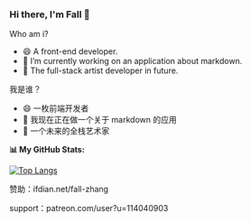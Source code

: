 ### Hi there, I'm Fall 👋

Who am i?

- 😄 A front-end developer.
- 🔭 I’m currently working on an application about markdown.
- 🌱 The full-stack artist developer in future. 

我是谁？

- 😄 一枚前端开发者
- 🔭 我现在正在做一个关于 markdown 的应用
- 🌱 一个未来的全栈艺术家

**📊 My GitHub Stats:**

[![Top Langs](https://github-readme-stats.vercel.app/api/top-langs/?username=fall-zhang&layout=compact&hide_border=true&theme=radical)](https://github.com/anuraghazra/github-readme-stats)

赞助：ifdian.net/fall-zhang

support：patreon.com/user?u=114040903
<!--
**fall-zhang/fall-zhang** is a ✨ _special_ ✨ repository because its `README.md` (this file) appears on your GitHub profile.

Here are some ideas to get you started:

- 🔭 I’m currently working on ...
- 🌱 I’m currently learning ...
- 👯 I’m looking to collaborate on ...
- 🤔 I’m looking for help with ...
- 💬 Ask me about ...
- 📫 How to reach me: ...
- 😄 Pronouns: ...
- ⚡ Fun fact: ...
-->

